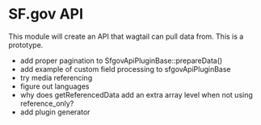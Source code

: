 # SF.gov API

This module will create an API that wagtail can pull data from. This is a prototype.

- add proper pagination to SfgovApiPluginBase::prepareData()
- add example of custom field processing to sfgovApiPluginBase
- try media referencing
- figure out languages
- why does getReferencedData add an extra array level when not using reference_only?
- add plugin generator
